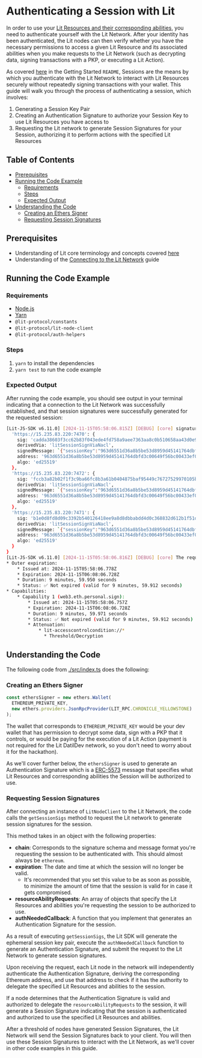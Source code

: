 <!-- omit in toc -->
# Authenticating a Session with Lit

In order to use your [Lit Resources and their corresponding abilities](../README.md#lit-resources-and-abilities), you need to authenticate yourself with the Lit Network. After your identity has been authenticated, the Lit nodes can then verify whether you have the necessary permissions to access a given Lit Resource and its associated abilities when you make requests to the Lit Network (such as decrypting data, signing transactions with a PKP, or executing a Lit Action).

As covered [here](../README.md#session-signatures) in the Getting Started `README`, Sessions are the means by which you authenticate with the Lit Network to interact with Lit Resources securely without repeatedly signing transactions with your wallet. This guide will walk you through the process of authenticating a session, which involves:

1. Generating a Session Key Pair
2. Creating an Authentication Signature to authorize your Session Key to use Lit Resources you have access to
3. Requesting the Lit network to generate Session Signatures for your Session, authorizing it to perform actions with the specified Lit Resources

<!-- omit in toc -->
## Table of Contents

- [Prerequisites](#prerequisites)
- [Running the Code Example](#running-the-code-example)
  - [Requirements](#requirements)
  - [Steps](#steps)
  - [Expected Output](#expected-output)
- [Understanding the Code](#understanding-the-code)
  - [Creating an Ethers Signer](#creating-an-ethers-signer)
  - [Requesting Session Signatures](#requesting-session-signatures)


## Prerequisites

- Understanding of Lit core terminology and concepts covered [here](../README.md#core-terminology)
- Understanding of the [Connecting to the Lit Network](../connecting-to-lit/README.md) guide

## Running the Code Example

### Requirements

- [Node.js](https://nodejs.org/en)
- [Yarn](https://yarnpkg.com/getting-started)
- `@lit-protocol/constants`
- `@lit-protocol/lit-node-client`
- `@lit-protocol/auth-helpers`

### Steps

1. `yarn` to install the dependencies
2. `yarn test` to run the code example

### Expected Output

After running the code example, you should see output in your terminal indicating that a connection to the Lit Network was successfully established, and that session signatures were successfully generated for the requested session:

```bash
[Lit-JS-SDK v6.11.0] [2024-11-15T05:58:06.815Z] [DEBUG] [core] signatures: {
  'https://15.235.83.220:7470': {
    sig: 'cadda38603f3cc62b83f043ede4fd758a9aee7363aa8c0b510658aa43d0e955942e63629029117f89973999956c4d2c20f666cc7af124661ebaeb1d4cf7bc00f',
    derivedVia: 'litSessionSignViaNacl',
    signedMessage: `{"sessionKey":"963d6551d36a8b5be53d8959d45141764dbfd3c00649f56bc00433ef09db75f5","resourceAbilityRequests":[{"resource":{"resource":"*","resourcePrefix":"lit-accesscontrolcondition"},"ability":"access-control-condition-decryption"}],"capabilities":[{"sig":"0x3a18598d9dbcb4c3f588d3948803f34397790f6b3ea1620913e353a002fb5526032aad72400635419346ca91a9bcfcd36cbdfc5b0f5080ecc48ded6ccfe6da7b1b","derivedVia":"web3.eth.personal.sign","signedMessage":"localhost wants you to sign in with your Ethereum account:\\n0xA89543a7145C68E52a4D584f1ceb123605131211\\n\\nThis is a test statement.  You can put anything you want here. I further authorize the stated URI to perform the following actions on my behalf: (1) 'Threshold': 'Decryption' for 'lit-accesscontrolcondition://*'.\\n\\nURI: lit:session:963d6551d36a8b5be53d8959d45141764dbfd3c00649f56bc00433ef09db75f5\\nVersion: 1\\nChain ID: 1\\nNonce: 0x23f22526f00d01dc505e291881a44a8c74664f76cdaa2662b8af1ae54c9b4725\\nIssued At: 2024-11-15T05:58:06.757Z\\nExpiration Time: 2024-11-15T06:08:06.728Z\\nResources:\\n- urn:recap:eyJhdHQiOnsibGl0LWFjY2Vzc2NvbnRyb2xjb25kaXRpb246Ly8qIjp7IlRocmVzaG9sZC9EZWNyeXB0aW9uIjpbe31dfX0sInByZiI6W119","address":"0xA89543a7145C68E52a4D584f1ceb123605131211"}],"issuedAt":"2024-11-15T05:58:06.778Z","expiration":"2024-11-15T06:08:06.728Z","nodeAddress":"https://15.235.83.220:7470"}`,
    address: '963d6551d36a8b5be53d8959d45141764dbfd3c00649f56bc00433ef09db75f5',
    algo: 'ed25519'
  },
  'https://15.235.83.220:7472': {
    sig: 'fccb3a82b02f1f3c9ba66fc8b3a61b0404875baf95449c76727529970105b3d96a2de9869a6cefd7c510ee8ecc55d7345e2b469f30ae59511579c703d2ab3a0c',
    derivedVia: 'litSessionSignViaNacl',
    signedMessage: `{"sessionKey":"963d6551d36a8b5be53d8959d45141764dbfd3c00649f56bc00433ef09db75f5","resourceAbilityRequests":[{"resource":{"resource":"*","resourcePrefix":"lit-accesscontrolcondition"},"ability":"access-control-condition-decryption"}],"capabilities":[{"sig":"0x3a18598d9dbcb4c3f588d3948803f34397790f6b3ea1620913e353a002fb5526032aad72400635419346ca91a9bcfcd36cbdfc5b0f5080ecc48ded6ccfe6da7b1b","derivedVia":"web3.eth.personal.sign","signedMessage":"localhost wants you to sign in with your Ethereum account:\\n0xA89543a7145C68E52a4D584f1ceb123605131211\\n\\nThis is a test statement.  You can put anything you want here. I further authorize the stated URI to perform the following actions on my behalf: (1) 'Threshold': 'Decryption' for 'lit-accesscontrolcondition://*'.\\n\\nURI: lit:session:963d6551d36a8b5be53d8959d45141764dbfd3c00649f56bc00433ef09db75f5\\nVersion: 1\\nChain ID: 1\\nNonce: 0x23f22526f00d01dc505e291881a44a8c74664f76cdaa2662b8af1ae54c9b4725\\nIssued At: 2024-11-15T05:58:06.757Z\\nExpiration Time: 2024-11-15T06:08:06.728Z\\nResources:\\n- urn:recap:eyJhdHQiOnsibGl0LWFjY2Vzc2NvbnRyb2xjb25kaXRpb246Ly8qIjp7IlRocmVzaG9sZC9EZWNyeXB0aW9uIjpbe31dfX0sInByZiI6W119","address":"0xA89543a7145C68E52a4D584f1ceb123605131211"}],"issuedAt":"2024-11-15T05:58:06.778Z","expiration":"2024-11-15T06:08:06.728Z","nodeAddress":"https://15.235.83.220:7472"}`,
    address: '963d6551d36a8b5be53d8959d45141764dbfd3c00649f56bc00433ef09db75f5',
    algo: 'ed25519'
  },
  'https://15.235.83.220:7471': {
    sig: 'b1e0d8fd8d09c3392b540126418ee9a8d8dbbabdd4d0c368832d612b1f51dadcd5f02bf5ca19dbd0251a3986ad5ddb514fc1f7e1753f8a6a979adf45fbbbd901',
    derivedVia: 'litSessionSignViaNacl',
    signedMessage: `{"sessionKey":"963d6551d36a8b5be53d8959d45141764dbfd3c00649f56bc00433ef09db75f5","resourceAbilityRequests":[{"resource":{"resource":"*","resourcePrefix":"lit-accesscontrolcondition"},"ability":"access-control-condition-decryption"}],"capabilities":[{"sig":"0x3a18598d9dbcb4c3f588d3948803f34397790f6b3ea1620913e353a002fb5526032aad72400635419346ca91a9bcfcd36cbdfc5b0f5080ecc48ded6ccfe6da7b1b","derivedVia":"web3.eth.personal.sign","signedMessage":"localhost wants you to sign in with your Ethereum account:\\n0xA89543a7145C68E52a4D584f1ceb123605131211\\n\\nThis is a test statement.  You can put anything you want here. I further authorize the stated URI to perform the following actions on my behalf: (1) 'Threshold': 'Decryption' for 'lit-accesscontrolcondition://*'.\\n\\nURI: lit:session:963d6551d36a8b5be53d8959d45141764dbfd3c00649f56bc00433ef09db75f5\\nVersion: 1\\nChain ID: 1\\nNonce: 0x23f22526f00d01dc505e291881a44a8c74664f76cdaa2662b8af1ae54c9b4725\\nIssued At: 2024-11-15T05:58:06.757Z\\nExpiration Time: 2024-11-15T06:08:06.728Z\\nResources:\\n- urn:recap:eyJhdHQiOnsibGl0LWFjY2Vzc2NvbnRyb2xjb25kaXRpb246Ly8qIjp7IlRocmVzaG9sZC9EZWNyeXB0aW9uIjpbe31dfX0sInByZiI6W119","address":"0xA89543a7145C68E52a4D584f1ceb123605131211"}],"issuedAt":"2024-11-15T05:58:06.778Z","expiration":"2024-11-15T06:08:06.728Z","nodeAddress":"https://15.235.83.220:7471"}`,
    address: '963d6551d36a8b5be53d8959d45141764dbfd3c00649f56bc00433ef09db75f5',
    algo: 'ed25519'
  }
}
[Lit-JS-SDK v6.11.0] [2024-11-15T05:58:06.816Z] [DEBUG] [core] The request time is at: 2024-11-15T05:58:06.816Z
* Outer expiration:
    * Issued at: 2024-11-15T05:58:06.778Z
    * Expiration: 2024-11-15T06:08:06.728Z
    * Duration: 9 minutes, 59.950 seconds
    * Status: ✅ Not expired (valid for 9 minutes, 59.912 seconds)
* Capabilities:
    * Capability 1 (web3.eth.personal.sign):
        * Issued at: 2024-11-15T05:58:06.757Z
        * Expiration: 2024-11-15T06:08:06.728Z
        * Duration: 9 minutes, 59.971 seconds
        * Status: ✅ Not expired (valid for 9 minutes, 59.912 seconds)
        * Attenuation:
            * lit-accesscontrolcondition://*
              * Threshold/Decryption
```

## Understanding the Code

The following code from [./src/index.ts](./src/index.ts) does the following:

### Creating an Ethers Signer

```typescript
const ethersSigner = new ethers.Wallet(
  ETHEREUM_PRIVATE_KEY,
  new ethers.providers.JsonRpcProvider(LIT_RPC.CHRONICLE_YELLOWSTONE)
);
```

The wallet that corresponds to `ETHEREUM_PRIVATE_KEY` would be your dev wallet that has permission to decrypt some data, sign with a PKP that it controls, or would be paying for the execution of a Lit Action (payment is not required for the Lit DatilDev network, so you don't need to worry about it for the hackathon).

As we'll cover further below, the `ethersSigner` is used to generate an Authentication Signature which is a [ERC-5573](https://eips.ethereum.org/EIPS/eip-5573) message that specifies what Lit Resources and corresponding abilities the Session will be authorized to use.

### Requesting Session Signatures

After connecting an instance of `LitNodeClient` to the Lit Network, the code calls the `getSessionSigs` method to request the Lit network to generate session signatures for the session.

This method takes in an object with the following properties:

- **chain**: Corresponds to the signature schema and message format you're requesting the session to be authenticated with. This should almost always be `ethereum`.
- **expiration**: The date and time at which the session will no longer be valid.
  - It's recommended that you set this value to be as soon as possible, to minimize the amount of time that the session is valid for in case it gets compromised.
- **resourceAbilityRequests**: An array of objects that specify the Lit Resources and abilities you're requesting the session to be authorized to use.
- **authNeededCallback**: A function that you implement that generates an Authentication Signature for the session.

As a result of executing `getSessionSigs`, the Lit SDK will generate the ephemeral session key pair, execute the `authNeededCallback` function to generate an Authentication Signature, and submit the request to the Lit Network to generate session signatures.

Upon receiving the request, each Lit node in the network will independently authenticate the Authentication Signature, deriving the corresponding Ethereum address, and use that address to check if it has the authority to delegate the specified Lit Resources and abilities to the session.

If a node determines that the Authentication Signature is valid and authorized to delegate the `resourceAbilityRequests` to the session, it will generate a Session Signature indicating that the session is authenticated and authorized to use the specified Lit Resources and abilities.

After a threshold of nodes have generated Session Signatures, the Lit Network will send the Session Signatures back to your client. You will then use these Session Signatures to interact with the Lit Network, as we'll cover in other code examples in this guide.
